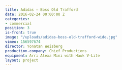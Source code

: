 ```yaml
---
title: Adidas — Boss Old Trafford
date: 2016-02-24 00:00:00 Z
categories:
- commercial
position: 3
is-front: true
image: "/uploads/adidas-boss-old-trafford-wide.jpg"
vimeo: 156597674
director: Yonatan Weisberg
production-company: Chief Productions
equipment: Arri Alexa Mini with Hawk V-Lite
layout: project
---
```



